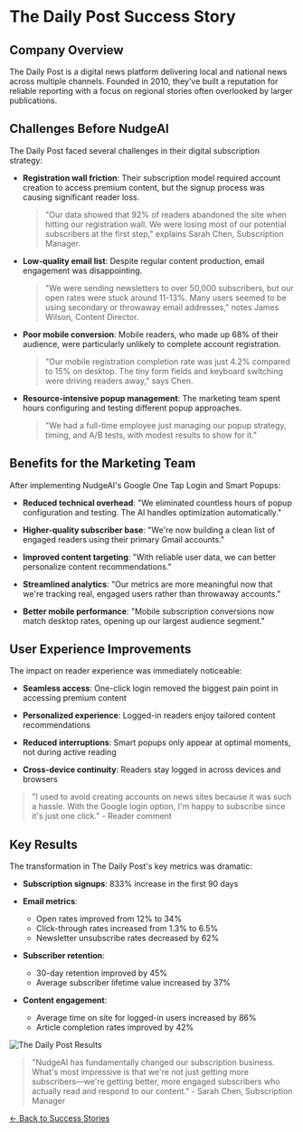 # The Daily Post Success Story

## Company Overview

The Daily Post is a digital news platform delivering local and national news across multiple channels. Founded in 2010, they've built a reputation for reliable reporting with a focus on regional stories often overlooked by larger publications.

## Challenges Before NudgeAI

The Daily Post faced several challenges in their digital subscription strategy:

- **Registration wall friction**: Their subscription model required account creation to access premium content, but the signup process was causing significant reader loss.

  > "Our data showed that 92% of readers abandoned the site when hitting our registration wall. We were losing most of our potential subscribers at the first step," explains Sarah Chen, Subscription Manager.

- **Low-quality email list**: Despite regular content production, email engagement was disappointing.

  > "We were sending newsletters to over 50,000 subscribers, but our open rates were stuck around 11-13%. Many users seemed to be using secondary or throwaway email addresses," notes James Wilson, Content Director.

- **Poor mobile conversion**: Mobile readers, who made up 68% of their audience, were particularly unlikely to complete account registration.
  
  > "Our mobile registration completion rate was just 4.2% compared to 15% on desktop. The tiny form fields and keyboard switching were driving readers away," says Chen.

- **Resource-intensive popup management**: The marketing team spent hours configuring and testing different popup approaches.
  
  > "We had a full-time employee just managing our popup strategy, timing, and A/B tests, with modest results to show for it."

## Benefits for the Marketing Team

After implementing NudgeAI's Google One Tap Login and Smart Popups:

- **Reduced technical overhead**: "We eliminated countless hours of popup configuration and testing. The AI handles optimization automatically."

- **Higher-quality subscriber base**: "We're now building a clean list of engaged readers using their primary Gmail accounts."

- **Improved content targeting**: "With reliable user data, we can better personalize content recommendations."

- **Streamlined analytics**: "Our metrics are more meaningful now that we're tracking real, engaged users rather than throwaway accounts."

- **Better mobile performance**: "Mobile subscription conversions now match desktop rates, opening up our largest audience segment."

## User Experience Improvements

The impact on reader experience was immediately noticeable:

- **Seamless access**: One-click login removed the biggest pain point in accessing premium content
  
- **Personalized experience**: Logged-in readers enjoy tailored content recommendations

- **Reduced interruptions**: Smart popups only appear at optimal moments, not during active reading

- **Cross-device continuity**: Readers stay logged in across devices and browsers

> "I used to avoid creating accounts on news sites because it was such a hassle. With the Google login option, I'm happy to subscribe since it's just one click." - Reader comment

## Key Results

The transformation in The Daily Post's key metrics was dramatic:

- **Subscription signups**: 833% increase in the first 90 days
  
- **Email metrics**:
  - Open rates improved from 12% to 34%
  - Click-through rates increased from 1.3% to 6.5%
  - Newsletter unsubscribe rates decreased by 62%
  
- **Subscriber retention**:
  - 30-day retention improved by 45%
  - Average subscriber lifetime value increased by 37%
  
- **Content engagement**:
  - Average time on site for logged-in users increased by 86%
  - Article completion rates improved by 42%

![The Daily Post Results](https://via.placeholder.com/600x300?text=Daily+Post+Results+Chart)

> "NudgeAI has fundamentally changed our subscription business. What's most impressive is that we're not just getting more subscribers—we're getting better, more engaged subscribers who actually read and respond to our content." - Sarah Chen, Subscription Manager

[← Back to Success Stories](index.md) 